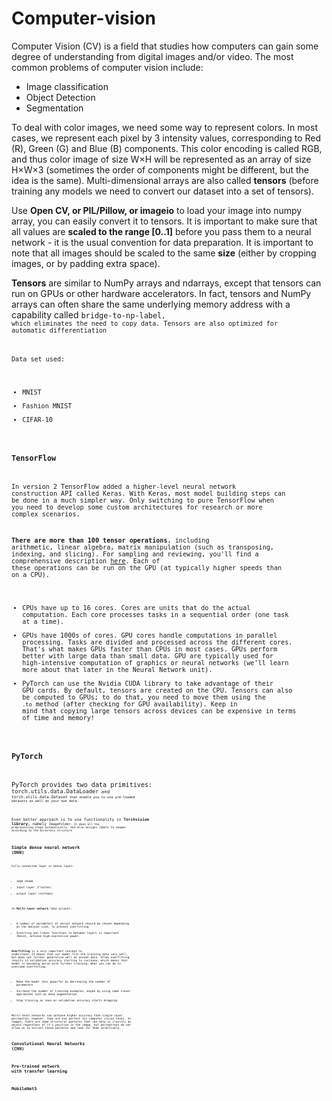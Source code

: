 # Computer-vision

Computer Vision (CV) is a field that studies how computers can gain some degree of understanding from digital images and/or video.
The most common problems of computer vision include:
* Image classification
* Object Detection
* Segmentation

To deal with color images, we need some way to represent colors. In most cases, we represent each pixel by 3 intensity values, 
corresponding to Red (R), Green (G) and Blue (B) components. This color encoding is called RGB, and thus color image of size 
W×H will be represented as an array of size H×W×3 (sometimes the order of components might be different, but the idea is the same).
Multi-dimensional arrays are also called **tensors** (before training any models we need to convert our dataset into a set of tensors).

Use **Open CV, or PIL/Pillow, or imageio** to load your image into numpy array, you can easily convert it to tensors. It is important to make sure that all values are **scaled to the range [0..1]** before you pass them to a neural network - it is the usual convention for data preparation. It is important to note that all images should be scaled to the same **size** (either by cropping images, or by padding extra space). 

**Tensors** are similar to NumPy arrays and ndarrays, except that tensors can run on GPUs or other hardware accelerators. In fact, tensors and NumPy arrays can often share the same underlying memory address with a capability called <code>bridge-to-np-label<code>, which eliminates the need to copy data. Tensors are also optimized for automatic differentiation 

Data set used:
* MNIST
* Fashion MNIST
* CIFAR-10

### TensorFlow
In version 2 TensorFlow added a higher-level neural network construction API called Keras. With Keras, most model building steps can be done in a much simpler way. Only switching to pure TensorFlow when you need to develop some custom architectures for research or more complex scenarios.

**There are more than 100 tensor operations**, including arithmetic, linear algebra, matrix manipulation (such as transposing, indexing, and slicing). For sampling and reviewing, you'll find a comprehensive description [here](https://pytorch.org/docs/stable/torch.html). Each of these operations can be run on the GPU (at typically higher speeds than on a
CPU).
* CPUs have up to 16 cores. Cores are units that do the actual computation. Each core processes tasks in a sequential order (one task at a time).
* GPUs have 1000s of cores.  GPU cores handle computations in parallel processing. Tasks are divided and processed across the different cores. That's what makes GPUs faster than CPUs in most cases. GPUs perform better with large data than small data. GPU are typically used for high-intensive computation of graphics or neural networks (we'll learn more about that later in the Neural Network unit).
* PyTorch can use the Nvidia CUDA library to take advantage of their GPU cards.
By default, tensors are created on the CPU. Tensors can also be computed to GPUs; to do that, you need to move them using the `.to` method (after checking for GPU availability). Keep in mind that copying large tensors across devices can be expensive in terms of time and memory!

### PyTorch
 PyTorch provides two data primitives: <code>torch.utils.data.DataLoader<code> and <code>torch.utils.data.Dataset<code> that enable you to use pre-loaded datasets as well as your own data.

Even better approach is to use functionality in **Torchvision library**, namely <code>ImageFolder<code>. It does all the preprocessing steps automatically, and also assigns labels to images according to the directory structure

## Simple dense neural network (DNN)
Fully-connected layer or Dense layer:
* imge shape
* input layer (flatten)
* output layer (softmax)

In **Multi-layer network** take account:
* A number of parameters of nerual network should be chosen depending on the dataset size, to prevent overfitting.
* Inserting non-linear functions in between layers is important (ReLU), achieve high expressive power.

**Overfitting** is a very important concept to understand. It means that our model fits the training data very well, but does not further generalize well on unseen data. Often overfitting results in validation accuracy starting to increase, which means that model is becoming worse with further training. What you can do to overcome overfitting:
* Make the model less powerful by decreasing the number of parameters
* Increase the number of training examples, maybe by using some clever approaches such as data augmentation
* Stop training as soon as validation accuracy starts dropping

Multi-level networks can achieve higher accuracy than single-layer perceptron, however, they are not perfect for computer vision tasks. In images, there are some structural patterns that can help us classify an object regardless of it's position in the image, but perceptrons do not allow us to extract those patterns and look for them selectively.

## Convolutional Neural Networks (CNN)
## Pre-trained network with transfer learning
## MobileNet5

